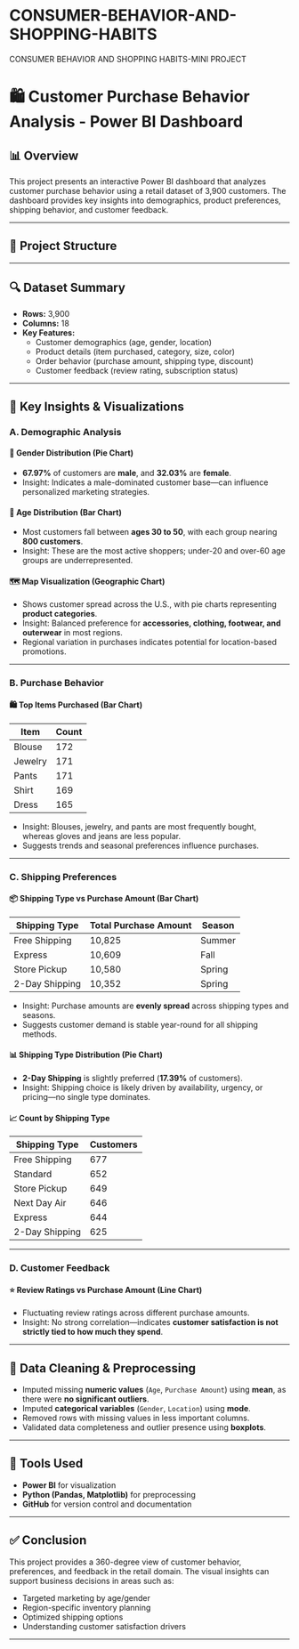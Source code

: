 # CONSUMER-BEHAVIOR-AND-SHOPPING-HABITS
CONSUMER BEHAVIOR AND SHOPPING HABITS-MINI PROJECT
# 🛍️ Customer Purchase Behavior Analysis - Power BI Dashboard

## 📊 Overview

This project presents an interactive Power BI dashboard that analyzes customer purchase behavior using a retail dataset of 3,900 customers. The dashboard provides key insights into demographics, product preferences, shipping behavior, and customer feedback.

---

## 📁 Project Structure

---

## 🔍 Dataset Summary

- **Rows:** 3,900
- **Columns:** 18
- **Key Features:**
  - Customer demographics (age, gender, location)
  - Product details (item purchased, category, size, color)
  - Order behavior (purchase amount, shipping type, discount)
  - Customer feedback (review rating, subscription status)

---

## 📌 Key Insights & Visualizations

### A. Demographic Analysis

#### 📌 Gender Distribution (Pie Chart)
- **67.97%** of customers are **male**, and **32.03%** are **female**.
- Insight: Indicates a male-dominated customer base—can influence personalized marketing strategies.

#### 📌 Age Distribution (Bar Chart)
- Most customers fall between **ages 30 to 50**, with each group nearing **800 customers**.
- Insight: These are the most active shoppers; under-20 and over-60 age groups are underrepresented.

#### 🗺️ Map Visualization (Geographic Chart)
- Shows customer spread across the U.S., with pie charts representing **product categories**.
- Insight: Balanced preference for **accessories, clothing, footwear, and outerwear** in most regions.
- Regional variation in purchases indicates potential for location-based promotions.

---

### B. Purchase Behavior

#### 🛍️ Top Items Purchased (Bar Chart)
| Item         | Count |
|--------------|-------|
| Blouse       | 172   |
| Jewelry      | 171   |
| Pants        | 171   |
| Shirt        | 169   |
| Dress        | 165   |

- Insight: Blouses, jewelry, and pants are most frequently bought, whereas gloves and jeans are less popular.
- Suggests trends and seasonal preferences influence purchases.

---

### C. Shipping Preferences

#### 📦 Shipping Type vs Purchase Amount (Bar Chart)
| Shipping Type    | Total Purchase Amount | Season |
|------------------|-----------------------|--------|
| Free Shipping    | 10,825                | Summer |
| Express          | 10,609                | Fall   |
| Store Pickup     | 10,580                | Spring |
| 2-Day Shipping   | 10,352                | Spring |

- Insight: Purchase amounts are **evenly spread** across shipping types and seasons.
- Suggests customer demand is stable year-round for all shipping methods.

#### 📊 Shipping Type Distribution (Pie Chart)
- **2-Day Shipping** is slightly preferred (**17.39%** of customers).
- Insight: Shipping choice is likely driven by availability, urgency, or pricing—no single type dominates.

#### 📈 Count by Shipping Type
| Shipping Type    | Customers |
|------------------|-----------|
| Free Shipping    | 677       |
| Standard         | 652       |
| Store Pickup     | 649       |
| Next Day Air     | 646       |
| Express          | 644       |
| 2-Day Shipping   | 625       |

---

### D. Customer Feedback

#### ⭐ Review Ratings vs Purchase Amount (Line Chart)
- Fluctuating review ratings across different purchase amounts.
- Insight: No strong correlation—indicates **customer satisfaction is not strictly tied to how much they spend**.

---

## 🧹 Data Cleaning & Preprocessing

- Imputed missing **numeric values** (`Age`, `Purchase Amount`) using **mean**, as there were **no significant outliers**.
- Imputed **categorical variables** (`Gender`, `Location`) using **mode**.
- Removed rows with missing values in less important columns.
- Validated data completeness and outlier presence using **boxplots**.

---

## 📂 Tools Used

- **Power BI** for visualization
- **Python (Pandas, Matplotlib)** for preprocessing
- **GitHub** for version control and documentation


---

## ✅ Conclusion

This project provides a 360-degree view of customer behavior, preferences, and feedback in the retail domain. The visual insights can support business decisions in areas such as:

- Targeted marketing by age/gender
- Region-specific inventory planning
- Optimized shipping options
- Understanding customer satisfaction drivers

---



